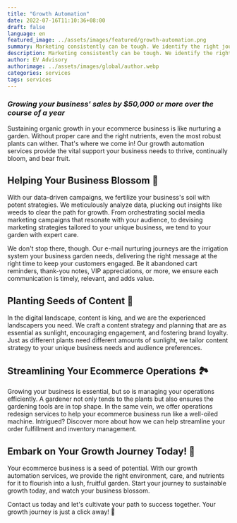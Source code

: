 ```yaml
---
title: "Growth Automation"
date: 2022-07-16T11:10:36+08:00
draft: false
language: en
featured_image: ../assets/images/featured/growth-automation.png
summary: Marketing consistently can be tough. We identify the right journeys that will help convert your existing clients more and help prospects fall in love with your products
description: Marketing consistently can be tough. We identify the right journeys that will help convert your existing clients more and help prospects fall in love with your products  
author: EV Advisory
authorimage: ../assets/images/global/author.webp
categories: services
tags: services
---
```



### *Growing your business' sales by $50,000 or more over the course of a year*  

Sustaining organic growth in your ecommerce business is like nurturing a garden. Without proper care and the right nutrients, even the most robust plants can wither. That's where we come in! Our growth automation services provide the vital support your business needs to thrive, continually bloom, and bear fruit.  

## Helping Your Business Blossom 🌱  
With our data-driven campaigns, we fertilize your business's soil with potent strategies. We meticulously analyze data, plucking out insights like weeds to clear the path for growth. From orchestrating social media marketing campaigns that resonate with your audience, to devising marketing strategies tailored to your unique business, we tend to your garden with expert care.

We don't stop there, though. Our e-mail nurturing journeys are the irrigation system your business garden needs, delivering the right message at the right time to keep your customers engaged. Be it abandoned cart reminders, thank-you notes, VIP appreciations, or more, we ensure each communication is timely, relevant, and adds value.

## Planting Seeds of Content 🌻  
In the digital landscape, content is king, and we are the experienced landscapers you need. We craft a content strategy and planning that are as essential as sunlight, encouraging engagement, and fostering brand loyalty. Just as different plants need different amounts of sunlight, we tailor content strategy to your unique business needs and audience preferences.

## Streamlining Your Ecommerce Operations 🏞️  
Growing your business is essential, but so is managing your operations efficiently. A gardener not only tends to the plants but also ensures the gardening tools are in top shape. In the same vein, we offer operations redesign services to help your ecommerce business run like a well-oiled machine. Intrigued? Discover more about how we can help streamline your order fulfillment and inventory management.

## Embark on Your Growth Journey Today! 🌟  
Your ecommerce business is a seed of potential. With our growth automation services, we provide the right environment, care, and nutrients for it to flourish into a lush, fruitful garden. Start your journey to sustainable growth today, and watch your business blossom.

Contact us today and let's cultivate your path to success together. Your growth journey is just a click away! 🚀
